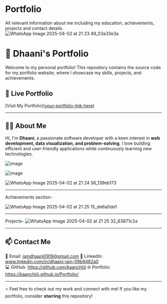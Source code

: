 # Portfolio

 All relevant information about me including my education, achievements, projects and contact details.
![WhatsApp Image 2025-04-02 at 21 23 49_03a33e3a](https://github.com/user-attachments/assets/86ea2fd2-288f-4c86-a13f-3d47a9dc1bfd)

# 🌟 Dhaani's Portfolio  

Welcome to my personal portfolio! This repository contains the source code for my portfolio website, where I showcase my skills, projects, and achievements.  

## 🔗 Live Portfolio  

[Visit My Portfolio]([your-portfolio-link-here]( https://kaanchiiii.github.io/Portfolio/ ))  

---
## 👩‍💻 About Me  

Hi, I'm **Dhaani**, a passionate software developer with a keen interest in **web development, data visualization, and problem-solving**. I love building efficient and user-friendly applications while continuously learning new technologies.  

![image](https://github.com/user-attachments/assets/f9044f66-9d48-4f1b-8be9-e7d72ab2e6bf)

![image](https://github.com/user-attachments/assets/8f69811f-7fa8-466a-bd72-e492d7ab3273)

![WhatsApp Image 2025-04-02 at 21 24 56_139eb173](https://github.com/user-attachments/assets/d28f2b47-a042-41a5-8f4f-c1ff8ecea12a)

------------------
Achievements section-

![WhatsApp Image 2025-04-02 at 21 25 15_de6a0de1](https://github.com/user-attachments/assets/687f9844-0fcb-488f-a213-1e26834afe1d)

------------------

Projects-
![WhatsApp Image 2025-04-02 at 21 25 32_63871c2a](https://github.com/user-attachments/assets/c0779494-c000-4307-866e-cf33607c0834)

--------

## 📫 Contact Me  
📧 Email: jaindhaani0919@gmail.com
💼 LinkedIn: www.linkedin.com/in/dhaani-jain-09b9482a0  
💻 GitHub: https://github.com/kaanchiiii
🌐 Portfolio: https://kaanchiiii.github.io/Portfolio/ 

---

⭐ Feel free to check out my work and connect with me! If you like my portfolio, consider **starring** this repository!  
 

